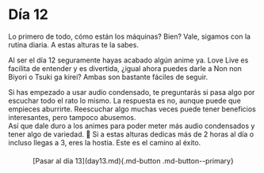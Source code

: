 # Día 12

Lo primero de todo, cómo están los máquinas? Bien? Vale, sigamos con la rutina diaria. A estas alturas te la sabes.
 
Al ser el día 12 seguramente hayas acabado algún anime ya. Love Live es facilita de entender y es divertida, ¿igual ahora puedes darle a Non non Biyori o Tsuki ga kirei? Ambas son bastante fáciles de seguir.

Si has empezado a usar audio condensado, te preguntarás si pasa algo por escuchar todo el rato lo mismo. La respuesta es no, aunque puede que empieces aburrirte.  Reescuchar algo muchas veces puede tener beneficios interesantes, pero tampoco abusemos.  
Así que dale duro a los animes para poder meter más audio condensados y tener algo de variedad. 🙂 Si a estas alturas dedicas más de 2 horas al día o incluso llegas a 3, eres la hostia. Este es el camino al éxito.

<div style="margin-top: 20px;width:full;display:flex;justify-content:center;" markdown="1">
  [Pasar al día 13](day13.md){.md-button .md-button--primary}
</div>